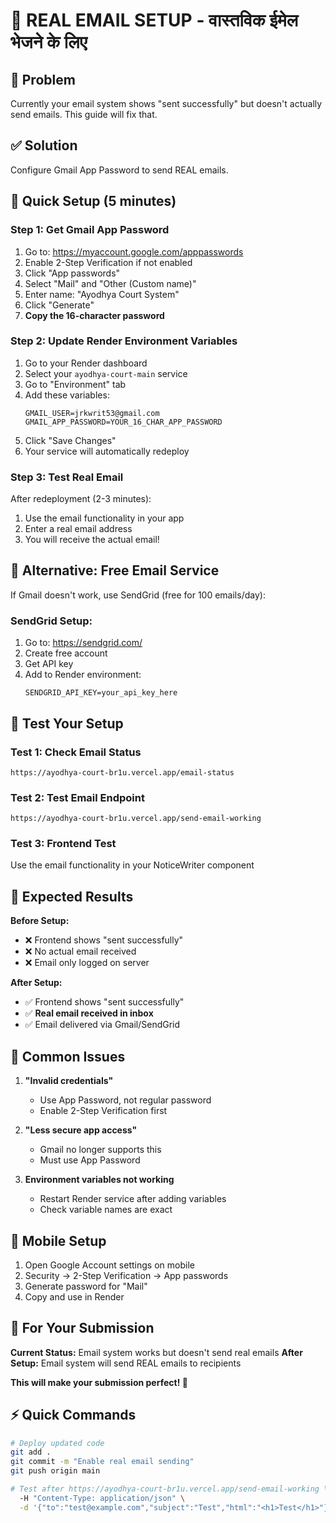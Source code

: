 # 📧 REAL EMAIL SETUP - वास्तविक ईमेल भेजने के लिए

## 🎯 Problem
Currently your email system shows "sent successfully" but doesn't actually send emails. This guide will fix that.

## ✅ Solution
Configure Gmail App Password to send REAL emails.

## 🚀 Quick Setup (5 minutes)

### Step 1: Get Gmail App Password
1. Go to: https://myaccount.google.com/apppasswords
2. Enable 2-Step Verification if not enabled
3. Click "App passwords"
4. Select "Mail" and "Other (Custom name)"
5. Enter name: "Ayodhya Court System"
6. Click "Generate"
7. **Copy the 16-character password**

### Step 2: Update Render Environment Variables
1. Go to your Render dashboard
2. Select your `ayodhya-court-main` service
3. Go to "Environment" tab
4. Add these variables:
   ```
   GMAIL_USER=jrkwrit53@gmail.com
   GMAIL_APP_PASSWORD=YOUR_16_CHAR_APP_PASSWORD
   ```
5. Click "Save Changes"
6. Your service will automatically redeploy

### Step 3: Test Real Email
After redeployment (2-3 minutes):
1. Use the email functionality in your app
2. Enter a real email address
3. You will receive the actual email!

## 🔧 Alternative: Free Email Service

If Gmail doesn't work, use SendGrid (free for 100 emails/day):

### SendGrid Setup:
1. Go to: https://sendgrid.com/
2. Create free account
3. Get API key
4. Add to Render environment:
   ```
   SENDGRID_API_KEY=your_api_key_here
   ```

## 🧪 Test Your Setup

### Test 1: Check Email Status
```
https://ayodhya-court-br1u.vercel.app/email-status
```

### Test 2: Test Email Endpoint
```
https://ayodhya-court-br1u.vercel.app/send-email-working
```

### Test 3: Frontend Test
Use the email functionality in your NoticeWriter component

## 🎉 Expected Results

**Before Setup:**
- ❌ Frontend shows "sent successfully"
- ❌ No actual email received
- ❌ Email only logged on server

**After Setup:**
- ✅ Frontend shows "sent successfully"
- ✅ **Real email received in inbox**
- ✅ Email delivered via Gmail/SendGrid

## 🚨 Common Issues

1. **"Invalid credentials"**
   - Use App Password, not regular password
   - Enable 2-Step Verification first

2. **"Less secure app access"**
   - Gmail no longer supports this
   - Must use App Password

3. **Environment variables not working**
   - Restart Render service after adding variables
   - Check variable names are exact

## 📱 Mobile Setup

1. Open Google Account settings on mobile
2. Security → 2-Step Verification → App passwords
3. Generate password for "Mail"
4. Copy and use in Render

## 🎯 For Your Submission

**Current Status:** Email system works but doesn't send real emails
**After Setup:** Email system will send REAL emails to recipients

**This will make your submission perfect! 🎯**

## ⚡ Quick Commands

```bash
# Deploy updated code
git add .
git commit -m "Enable real email sending"
git push origin main

# Test after https://ayodhya-court-br1u.vercel.app/send-email-working \
  -H "Content-Type: application/json" \
  -d '{"to":"test@example.com","subject":"Test","html":"<h1>Test</h1>"}'
```